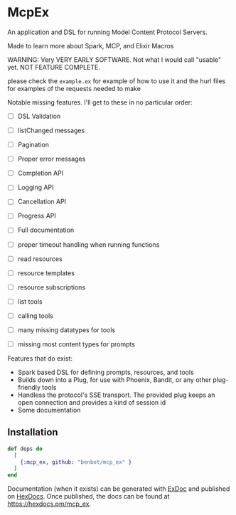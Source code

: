# McpEx

An application and DSL for running Model Content Protocol Servers.

Made to learn more about Spark, MCP, and Elixir Macros

WARNING: Very VERY EARLY SOFTWARE. Not what I would call "usable" yet.
NOT FEATURE COMPLETE.

please check the `example.ex` for example of how to use it and the hurl files for examples of the requests needed to make

Notable missing features. I'll get to these in no particular order:

- [ ] DSL Validation
- [ ] listChanged messages
- [ ] Pagination
- [ ] Proper error messages
- [ ] Completion API
- [ ] Logging API
- [ ] Cancellation API
- [ ] Progress API
- [ ] Full documentation
- [ ] proper timeout handling when running functions

- [ ] read resources
- [ ] resource templates
- [ ] resource subscriptions

- [ ] list tools
- [ ] calling tools

- [ ] many missing datatypes for tools
- [ ] missing most content types for prompts

Features that do exist:

- Spark based DSL for defining prompts, resources, and tools
- Builds down into a Plug, for use with Phoenix, Bandit, or any other plug-friendly tools
- Handless the protocol's SSE transport. The provided plug keeps an open connection and provides a kind of session id
- Some documentation


## Installation


```elixir
def deps do
  [
    {:mcp_ex, github: "benbot/mcp_ex" }
  ]
end
```

Documentation (when it exists) can be generated with [ExDoc](https://github.com/elixir-lang/ex_doc)
and published on [HexDocs](https://hexdocs.pm). Once published, the docs can
be found at <https://hexdocs.pm/mcp_ex>.

